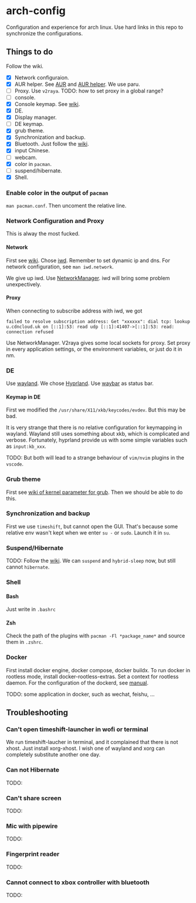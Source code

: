 # arch-config
Configuration and experience for arch linux.
Use hard links in this repo to synchronize the configurations.

## Things to do
Follow the wiki.
- [x] Network configuraion.
- [x] AUR helper.
    See [AUR](https://wiki.archlinux.org/title/Arch_User_Repository)
    and [AUR helper](https://wiki.archlinux.org/title/AUR_helpers).
    We use paru.
- [ ] Proxy. Use `v2raya`. TODO: how to set proxy in a global range?
- [ ] console.
- [x] Console keymap. See [wiki](https://wiki.archlinux.org/title/Linux_console/Keyboard_configuration).
- [x] DE.
- [x] Display manager.
- [ ] DE keymap.
- [x] grub theme.
- [x] Synchronization and backup.
- [x] Bluetooth. Just follow the [wiki](https://wiki.archlinux.org/title/Bluetooth).
- [x] input Chinese.
- [ ] webcam.
- [x] color in `pacman`.
- [ ] suspend/hibernate.
- [x] Shell.

### Enable color in the output of `pacman`
`man pacman.conf`. Then uncoment the relative line.

### Network Configuration and Proxy
This is alway the most fucked.

#### Network

First see [wiki](https://wiki.archlinux.org/title/Network_configuration).
Chose [iwd](https://wiki.archlinux.org/title/Iwd).
Remember to set dynamic ip and dns.
For network configuration, see `man iwd.network`.

We give up iwd. Use [NetworkManager](https://wiki.archlinux.org/title/NetworkManager).
iwd will bring some problem unexpectively. 

#### Proxy

When connecting to subscribe address with iwd, we got
```
failed to resolve subscription address: Get "xxxxxx": dial tcp: lookup u.cdncloud.uk on [::1]:53: read udp [::1]:41407->[::1]:53: read: connection refused
```
Use NetworkManager. V2raya gives some local sockets for proxy. 
Set proxy in every application settings, or the environment variables,
or just do it in nm.


### DE
Use [wayland](https://wiki.archlinux.org/title/Wayland).
We chose [Hyprland](https://wiki.archlinux.org/title/Hyprland).
Use [waybar](https://github.com/Alexays/Waybar) as status bar.

#### Keymap in DE
First we modified the `/usr/share/X11/xkb/keycodes/evdev`. 
But this may be bad.

It is very strange that there is no relative configuration for keymapping in wayland.
Wayland still uses something about xkb, which is complicated and verbose.
Fortunately, hyprland provide us with some simple variables such as `input:kb_xxx`.

TODO: But both will lead to a strange behaviour of `vim/nvim` plugins in the `vscode`.

### Grub theme
First see [wiki of kernel parameter for grub](https://wiki.archlinux.org/title/Kernel_parameters#GRUB).
Then we should be able to do this. 

### Synchronization and backup
First we use `timeshift`, but cannot open the GUI.
That's because some relative env wasn't kept when
we enter `su -` or `sudo`. Launch it in `su`.

### Suspend/Hibernate
TODO:
Follow the [wiki](https://wiki.archlinux.org/title/Power_management/Suspend_and_hibernate).
We can `suspend` and `hybrid-sleep` now, but still cannot `hibernate`.

### Shell

#### Bash
Just write in `.bashrc`

#### Zsh
Check the path of the plugins with `pacman -Fl *package_name*` and source them in `.zshrc`.

### Docker
First install docker engine, docker compose, docker buildx.
To run docker in rootless mode, install docker-rootless-extras.
Set a context for rootless daemon.
For the configuration of the dockerd, see [manual](https://docs.docker.com/config/daemon/).

TODO:
some application in docker, such as wechat, feishu, ...

## Troubleshooting

### Can't open timeshift-launcher in wofi or terminal
We run timeshift-laucher in terminal, and it complained that there is not xhost.
Just install xorg-xhost.
I wish one of wayland and xorg can completely substitute another one day.

### Can not Hibernate
TODO:

### Can't share screen
TODO:

### Mic with pipewire
TODO:

### Fingerprint reader
TODO:

### Cannot connect to xbox controller with bluetooth
TODO:

